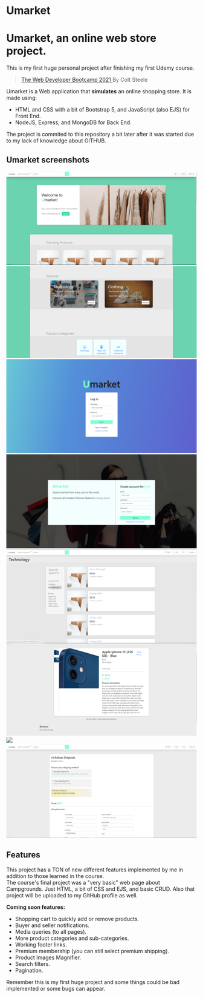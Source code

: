 # Umarket
<h1>Umarket, an online web store project.</h1>

This is my first huge personal project after finishing my first Udemy course.
> <a href="https://www.udemy.com/course/the-web-developer-bootcamp/"> The Web Developer Bootcamp 2021 </a> By Colt Steele

Umarket is a Web application that **simulates** an online shopping store.
It is made using:
- HTML and CSS with a bit of Bootstrap 5, and JavaScript (also EJS) for Front End.
- NodeJS, Express, and MongoDB for Back End.

The project is commited to this repository a bit later after it was started due to my lack of knowledge about GITHUB.


<h2>Umarket screenshots</h2>
<img src="https://github.com/NimajF/Umarket/blob/main/screenshots/Homepage.PNG?raw=true">
<img src="https://github.com/NimajF/Umarket/blob/main/screenshots/Homepage2.PNG?raw=true">
<img src="https://github.com/NimajF/Umarket/blob/main/screenshots/Login.PNG?raw=true">
<img src="https://github.com/NimajF/Umarket/blob/main/screenshots/Register.PNG?raw=true">
<img src="https://github.com/NimajF/Umarket/blob/main/screenshots/ProductCategories.PNG?raw=true">
<img src="https://github.com/NimajF/Umarket/blob/main/screenshots/ProductPage.PNG?raw=true">
<img src="https://github.com/NimajF/Umarket/blob/main/screenshots/Profile.PNG?raw=true">
<img src="https://github.com/NimajF/Umarket/blob/main/screenshots/Purchase.PNG?raw=true">


<h2>Features</h2>
This project has a TON of new different features implemented by me in addition to those learned in the course.<br>
The course's final project was a "very basic" web page about Campgrounds. Just HTML, a bit of CSS and EJS, and basic CRUD.
Also that project will be uploaded to my GitHub profile as well.<br>

<b>Coming soon features:</b><br>
- Shopping cart to quickly add or remove products.
- Buyer and seller notifications.
- Media queries (to all pages).
- More product categories and sub-categories.
- Working footer links.
- Premium membership (you can still select premium shipping).
- Product Images Magnifier.
- Search filters.
- Pagination.

Remember this is my first huge project and some things could be bad implemented or some bugs can appear.
